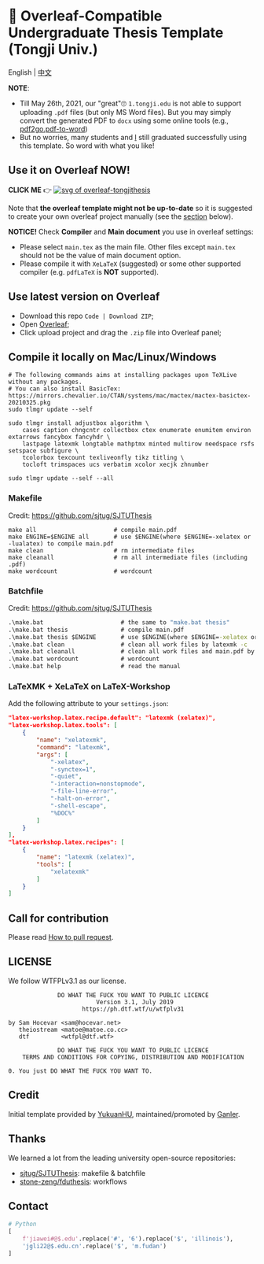 # :page_facing_up: Overleaf-Compatible Undergraduate Thesis Template (Tongji Univ.)

English | [中文](README.md)

**NOTE**:

* Till May 26th, 2021, our "great"🙄 `1.tongji.edu` is not able to support uploading `.pdf` files (but only MS Word files). But you may simply convert the generated PDF to `docx` using some online tools (e.g., [pdf2go.pdf-to-word](https://www.pdf2go.com/pdf-to-word))
* But no worries, many students and [I](https://github.com/ganler) still graduated successfully using this template. So word with what you like!

## Use it on **Overleaf** NOW!

**CLICK ME** 👉 [![svg of overleaf-tongjithesis](https://img.shields.io/badge/overleaf-tongjithesis-green.svg)](https://www.overleaf.com/latex/templates/tongji-undergrad-thesis/dfdvqsmpfcgk)

Note that **the overleaf template might not be up-to-date** so it is suggested to create your own overleaf project manually (see the [section](#use-latest-version-on-overleaf) below).

**NOTICE!** Check **Compiler** and **Main document** you use in overleaf settings:

* Please select `main.tex` as the main file. Other files except `main.tex` should not be the value of main document option.
* Please compile it with `XeLaTeX` (suggested) or some other supported compiler (e.g. `pdfLaTeX` is **NOT** supported).

## Use latest version on Overleaf

* Download this repo `Code | Download ZIP`;
* Open [Overleaf](https://www.overleaf.com/);
* Click upload project and drag the `.zip` file into Overleaf panel;

## Compile it locally on Mac/Linux/Windows

```shell
# The following commands aims at installing packages upon TeXLive without any packages.
# You can also install BasicTex: https://mirrors.chevalier.io/CTAN/systems/mac/mactex/mactex-basictex-20210325.pkg
sudo tlmgr update --self

sudo tlmgr install adjustbox algorithm \
    cases caption chngcntr collectbox ctex enumerate enumitem environ extarrows fancybox fancyhdr \
    lastpage latexmk longtable mathptmx minted multirow needspace rsfs setspace subfigure \
    tcolorbox texcount texliveonfly tikz titling \
    tocloft trimspaces ucs verbatim xcolor xecjk zhnumber

sudo tlmgr update --self --all
```

### Makefile

Credit: https://github.com/sjtug/SJTUThesis

```shell
make all                      # compile main.pdf
make ENGINE=$ENGINE all       # use $ENGINE(where $ENGINE=-xelatex or -lualatex) to compile main.pdf
make clean                    # rm intermediate files
make cleanall                 # rm all intermediate files (including .pdf)
make wordcount                # wordcount
```

### Batchfile

Credit: https://github.com/sjtug/SJTUThesis

```bat
.\make.bat                      # the same to "make.bat thesis"
.\make.bat thesis               # compile main.pdf
.\make.bat thesis $ENGINE       # use $ENGINE(where $ENGINE=-xelatex or -lualatex) to compile main.pdf
.\make.bat clean                # clean all work files by latexmk -c
.\make.bat cleanall             # clean all work files and main.pdf by latexmk -C
.\make.bat wordcount            # wordcount
.\make.bat help                 # read the manual
```

### LaTeXMK + XeLaTeX on LaTeX-Workshop

Add the following attribute to your `settings.json`:

```json
"latex-workshop.latex.recipe.default": "latexmk (xelatex)",
"latex-workshop.latex.tools": [
    {
        "name": "xelatexmk",
        "command": "latexmk",
        "args": [
            "-xelatex",
            "-synctex=1",
            "-quiet",
            "-interaction=nonstopmode",
            "-file-line-error",
            "-halt-on-error",
            "-shell-escape",
            "%DOC%"
        ]
    }
],
"latex-workshop.latex.recipes": [
    {
        "name": "latexmk (xelatex)",
        "tools": [
            "xelatexmk"
        ]
    }
]
```

## Call for contribution

Please read [How to pull request](CONTRIBUTING.md#how-to-pull-request).

## LICENSE

We follow WTFPLv3.1 as our license.

```text
              DO WHAT THE FUCK YOU WANT TO PUBLIC LICENCE
                         Version 3.1, July 2019
                     https://ph.dtf.wtf/u/wtfplv31

by Sam Hocevar <sam@hocevar.net>
   theiostream <matoe@matoe.co.cc>
   dtf         <wtfpl@dtf.wtf>

              DO WHAT THE FUCK YOU WANT TO PUBLIC LICENCE
    TERMS AND CONDITIONS FOR COPYING, DISTRIBUTION AND MODIFICATION

0. You just DO WHAT THE FUCK YOU WANT TO.
```

## Credit

Initial template provided by [YukuanHU](https://github.com/YukuanHu), maintained/promoted by [Ganler](https://github.com/ganler).

## Thanks

We learned a lot from the leading university open-source repositories:

* [sjtug/SJTUThesis](https://github.com/sjtug/SJTUThesis): makefile & batchfile
* [stone-zeng/fduthesis](https://github.com/stone-zeng/fduthesis): workflows

## Contact

```python
# Python
[
    f'jiawei#@$.edu'.replace('#', '6').replace('$', 'illinois'),
    'jgli22@$.edu.cn'.replace('$', 'm.fudan')
]
```
